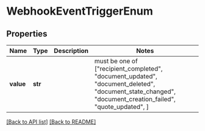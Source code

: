 # WebhookEventTriggerEnum


## Properties
Name | Type | Description | Notes
------------ | ------------- | ------------- | -------------
**value** | **str** |  |  must be one of ["recipient_completed", "document_updated", "document_deleted", "document_state_changed", "document_creation_failed", "quote_updated", ]

[[Back to API list]](../README.md#documentation-for-api-endpoints) [[Back to README]](../README.md)


